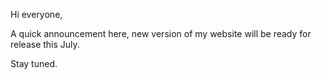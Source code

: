 
Hi everyone,

A quick announcement here, new version of my website will be ready for release this July.

Stay tuned.
